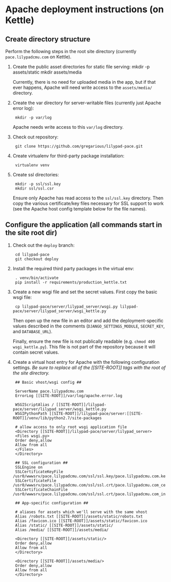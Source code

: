 # Apache deployment instructions (on Kettle)

## Create directory structure

Perform the following steps in the root site directory (currently `pace.lilypadcmu.com` on Kettle).

1. Create the public asset directories for static file serving:
        mkdir -p assets/static
        mkdir assets/media

    Currently, there is no need for uploaded media in the app, but if that ever happens, Apache
    will need write access to the `assets/media/` directory.

2. Create the var directory for server-writable files (currently just Apache error log):

        mkdir -p var/log

    Apache needs write access to this `var/log` directory.

3. Check out repository:

        git clone https://github.com/gregarious/lilypad-pace.git

4. Create virtualenv for third-party package installation:

        virtualenv venv

5. Create ssl directories:

        mkdir -p ssl/ssl.key
        mkdir ssl/ssl.csr

    Ensure only Apache has read access to the `ssl/ssl.key` directory. Then copy the various
    certificate/key files necessary for SSL support to work (see the Apache host config template
    below for the file names).

## Configure the application (all commands start in the site root dir)

1. Check out the `deploy` branch:

        cd lilypad-pace
        git checkout deploy

2. Install the required third party packages in the virtual env:

        . venv/bin/activate
        pip install -r requirements/production_kettle.txt

3. Create a new wsgi file and set the secret values. First copy the basic wsgi file:

        cp lilypad-pace/server/lilypad_server/wsgi.py lilypad-pace/server/lilypad_server/wsgi_kettle.py

    Then open up the new file in an editor and add the deployment-specific values described in the comments (`DJANGO_SETTINGS_MODULE`, `SECRET_KEY`, and `DATABASE_URL`).

    Finally, ensure the new file is not publically readable (e.g. `chmod 400 wsgi_kettle.py`). This file is not part of the repository because it will contain secret values.

4. Create a virtual host entry for Apache with the following configuration settings. *Be sure to replace all of the [[SITE-ROOT]] tags with the root of the site directory.*

        ## Basic vhost/wsgi config ##

        ServerName pace.lilypadcmu.com
        ErrorLog [[SITE-ROOT]]/var/log/apache.error.log

        WSGIScriptAlias / [[SITE-ROOT]]/lilypad-pace/server/lilypad_server/wsgi_kettle.py
        WSGIPythonPath [[SITE-ROOT]]/lilypad-pace/server:[[SITE-ROOT]]/venv/lib/python2.7/site-packages

        # allow access to only root wsgi application file
        <Directory [[SITE-ROOT]]/lilypad-pace/server/lilypad_server>
        <Files wsgi.py>
        Order deny,allow
        Allow from all
        </Files>
        </Directory>

        ## SSL configuration ##
        SSLEngine on
        SSLCertificateKeyFile /usr0/wwwsrv/pace.lilypadcmu.com/ssl/ssl.key/pace.lilypadcmu.com.key
        SSLCertificateFile /usr0/wwwsrv/pace.lilypadcmu.com/ssl/ssl.crt/pace.lilypadcmu.com_cert.cer
        SSLCertificateChainFile /usr0/wwwsrv/pace.lilypadcmu.com/ssl/ssl.crt/pace.lilypadcmu.com_interm.cer

        ## App-specific configuration ##

        # aliases for assets which we'll serve with the same vhost
        Alias /robots.txt [[SITE-ROOT]]/assets/static/robots.txt
        Alias /favicon.ico [[SITE-ROOT]]/assets/static/favicon.ico
        Alias /static/ [[SITE-ROOT]]/assets/static/
        Alias /media/ [[SITE-ROOT]]/assets/media/

        <Directory [[SITE-ROOT]]/assets/static/>
        Order deny,allow
        Allow from all
        </Directory>

        <Directory [[SITE-ROOT]]/assets/media/>
        Order deny,allow
        Allow from all
        </Directory>
